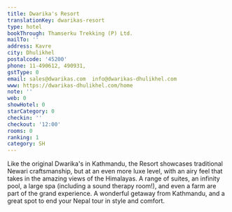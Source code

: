 ```yaml
---
title: Dwarika's Resort
translationKey: dwarikas-resort
type: hotel
bookThrough: Thamserku Trekking (P) Ltd.
mailTo: ''
address: Kavre
city: Dhulikhel
postalcode: '45200'
phone: 11-490612, 490931,
gstType: 0
email: sales@dwarikas.com  info@dwarikas-dhulikhel.com
www: https://dwarikas-dhulikhel.com/home
note: ''
web: 0
showHotel: 0
starCategory: 0
checkin: ''
checkout: '12:00'
rooms: 0
ranking: 1
category: SH
---
```


Like the original Dwarika's in Kathmandu, the Resort showcases traditional Newari craftsmanship, but at an even more luxe level, with an airy feel that takes in the amazing views of the Himalayas. A range of suites, an infinity pool, a large spa (including a sound therapy room!), and even a farm are part of the grand experience. A wonderful getaway from Kathmandu, and a great spot to end your Nepal tour in style and comfort.